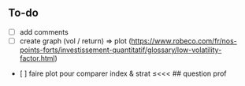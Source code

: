 ## To-do
- [ ] add comments
- [ ] create graph (vol / return) => plot (https://www.robeco.com/fr/nos-points-forts/investissement-quantitatif/glossary/low-volatility-factor.html)
- [ ] faire plot pour comparer index & strat
≤<<< ## question prof